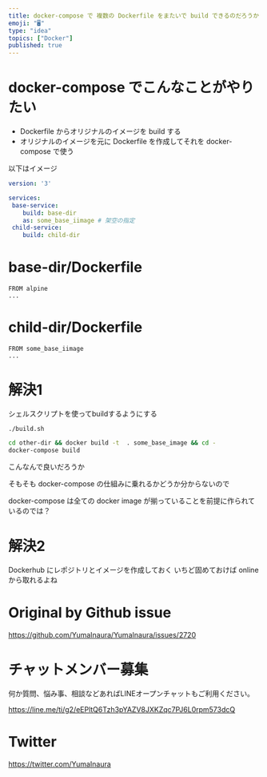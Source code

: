 ```yaml
---
title: docker-compose で 複数の Dockerfile をまたいで build できるのだろうか？ ベースイメージを作成しておきたい
emoji: "🖥"
type: "idea"
topics: ["Docker"]
published: true
---
```


# docker-compose でこんなことがやりたい

- Dockerfile からオリジナルのイメージを build する
- オリジナルのイメージを元に Dockerfile を作成してそれを docker-compose で使う

以下はイメージ

```yml
version: '3'

services:
 base-service:
    build: base-dir
    as: some_base_iimage # 架空の指定
 child-service:
    build: child-dir
```

# base-dir/Dockerfile

```
FROM alpine
...
```

# child-dir/Dockerfile

```
FROM some_base_iimage
...
```


# 解決1

シェルスクリプトを使ってbuildするようにする


`./build.sh`

```bash
cd other-dir && docker build -t  . some_base_image && cd -
docker-compose build
```

こんなんで良いだろうか

そもそも docker-compose の仕組みに乗れるかどうか分からないので

docker-compose は全ての docker image が揃っていることを前提に作られているのでは？

# 解決2

Dockerhub にレポジトリとイメージを作成しておく
いちど固めておけば online から取れるよね



# Original by Github issue

https://github.com/YumaInaura/YumaInaura/issues/2720








<!-- Update From Qiita API -->

# チャットメンバー募集


何か質問、悩み事、相談などあればLINEオープンチャットもご利用ください。

https://line.me/ti/g2/eEPltQ6Tzh3pYAZV8JXKZqc7PJ6L0rpm573dcQ





# Twitter


https://twitter.com/YumaInaura


<!-- Update From Qiita API -->


